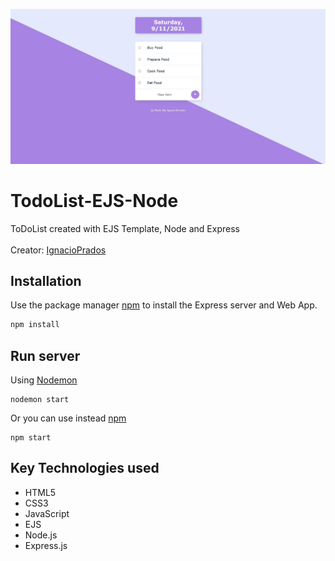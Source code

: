 ![banner](https://raw.githubusercontent.com/IgnacioPrados/ToDoList-EJS-Node/master/public/img/preview.JPG)
# TodoList-EJS-Node
ToDoList created with EJS Template, Node and Express
<br><br>
Creator: [IgnacioPrados](https://github.com/IgnacioPrados)
 
 ## Installation

Use the package manager [npm](https://www.npmjs.com/) to install the Express server and Web App.

```bash
npm install
```
 ## Run server
 Using [Nodemon](https://www.npmjs.com/package/nodemon)
 ```
 nodemon start
 ```
Or you can use instead [npm](https://www.npmjs.com/)
 ```
 npm start
 ```

 ## Key Technologies used
- HTML5
- CSS3
- JavaScript
- EJS
- Node.js
- Express.js
 

